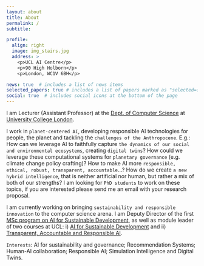 ```yaml
---
layout: about
title: About
permalink: /
subtitle: 

profile:
  align: right
  image: img_stairs.jpg
  address: >
    <p>UCL AI Centre</p>
    <p>90 High Holborn</p>
    <p>London, WC1V 6BH</p>

news: true  # includes a list of news items
selected_papers: true # includes a list of papers marked as "selected={true}"
social: true  # includes social icons at the bottom of the page
---
```


I am Lecturer (Assistant Professor) at the [Dept. of Computer Science](https://www.ucl.ac.uk/computer-science/) at [University College London](https://www.ucl.ac.uk/). 

I work in `planet-centered AI`, developing responsible AI technologies for people, the planet and tackling the `challenges of the Anthropocene`. E.g.: 
How can we leverage AI to faithfully capture `the dynamics of our social and environmental ecosystems`, creating `digital twins`?
How could we leverage these computational systems for `planetary governance` (e.g. climate change policy crafting)? How to make AI more `responsible, ethical, robust, transparent, accountable`...? How do we create `a new hybrid intelligence`, that is neither artificial nor human, but rather a mix of both of our strengths?
I am looking for `PhD students` to work on these topics, if you are interested please send me an email with your research proposal.

I am currently working on bringing `sustainability and responsible innovation` to the computer science arena. I am Deputy Director of the first [MSc program on AI for Sustainable Development](https://www.ucl.ac.uk/prospective-students/graduate/taught-degrees/artificial-intelligence-sustainable-development-msc), as well as module leader of two courses at UCL: i) [AI for Sustainable Development](https://www.ucl.ac.uk/module-catalogue/modules/ai-for-sustainable-development-COMP0173) and ii) [Transparent, Accountable and Responsible AI](https://www.ucl.ac.uk/module-catalogue/modules/accountable-transparent-and-responsible-artificial-intelligence-COMP0195).


`Interests`: AI for sustainability and governance; Recommendation Systems; Human-AI collaboration; Responsible AI; Simulation Intelligence and Digital Twins.

